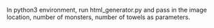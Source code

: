 In python3 environment, run html_generator.py and pass in the image location, number of monsters, number of towels as parameters.
